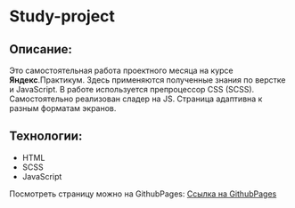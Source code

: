 # Study-project

## Описание:
Это самостоятельная работа проектного месяца на курсе **Яндекс**.Практикум.
Здесь применяются полученные знания по верстке и JavaScript. В работе используется препроцессор CSS (SCSS).
Самостоятельно реализован сладер на JS.
Страница адаптивна к разным форматам экранов.

## Технологии:
- HTML
- SCSS
- JavaScript

Посмотреть страницу можно на GithubPages:
[Ссылка на GithubPages](https://zhukek.github.io/study-project/)
